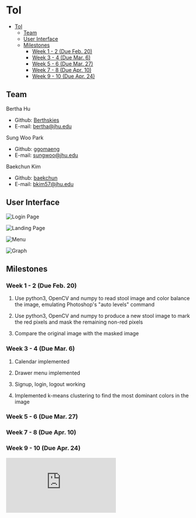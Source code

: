 # ToI
- [ToI](#toi)
    - [Team](#team)
    - [User Interface](#user-interface)
    - [Milestones](#milestones)
        - [Week 1 - 2 (Due Feb. 20)](#week-1---2-due-feb-20)
        - [Week 3 - 4 (Due Mar. 6)](#week-3---4-due-mar-6)
        - [Week 5 - 6 (Due Mar. 27)](#week-5---6-due-mar-27)
        - [Week 7 - 8 (Due Apr. 10)](#week-7---8-due-apr-10)
        - [Week 9 - 10 (Due Apr. 24)](#week-9---10-due-apr-24)

## Team

Bertha Hu
* Github: [Berthskies](https://github.com/Berthskies)
* E-mail: bertha@jhu.edu

Sung Woo Park
* Github: [ggomaeng](https://github.com/ggomaeng)
* E-mail: sungwoo@jhu.edu

Baekchun Kim
* Github: [baekchun](https://github.com/baekchun)
* E-mail: bkim57@jhu.edu

## User Interface

![Login Page](https://github.com/baekchun/Toi/blob/master/screenshots/login.png?raw=true)

![Landing Page](https://github.com/baekchun/Toi/blob/master/screenshots/landing.png?raw=true)

![Menu](https://github.com/baekchun/Toi/blob/master/screenshots/menu.png?raw=true)

![Graph](https://github.com/baekchun/Toi/blob/master/screenshots/graph.png?raw=true)

## Milestones

### Week 1 - 2 (Due Feb. 20)

1. Use python3, OpenCV and numpy to read stool image and color balance the image, emulating Photoshop's "auto levels" command

1. Use python3, OpenCV and numpy to produce a new stool image to mark the red pixels and mask the remaining non-red pixels

1. Compare the original image with the masked image

### Week 3 - 4 (Due Mar. 6)

1. Calendar implemented

1. Drawer menu implemented

1. Signup, login, logout working

1. Implemented k-means clustering to find the most dominant colors in the image

### Week 5 - 6 (Due Mar. 27)

### Week 7 - 8 (Due Apr. 10)

### Week 9 - 10 (Due Apr. 24)

![BPC](https://github.com/baekchun/Toi/blob/master/ToI%20BPC%20.pdf)

